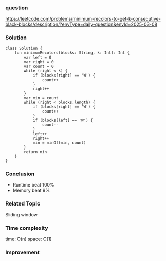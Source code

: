 ### question
https://leetcode.com/problems/minimum-recolors-to-get-k-consecutive-black-blocks/description/?envType=daily-question&envId=2025-03-08

### Solution
```
class Solution {
    fun minimumRecolors(blocks: String, k: Int): Int {
        var left = 0
        var right = 0
        var count = 0
        while (right < k) {
            if (blocks[right] == 'W') {
                count++
            }
            right++
        }
        var min = count
        while (right < blocks.length) {
            if (blocks[right] == 'W') {
                count++
            }
            if (blocks[left] == 'W') {
                count--
            }
            left++
            right++
            min = minOf(min, count)
        }
        return min
    }
}
```

### Conclusion
- Runtime beat 100% 
- Memory beat 9%

### Related Topic
Sliding window

### Time complexity
time: O(n)
space: O(1)

### Improvement
